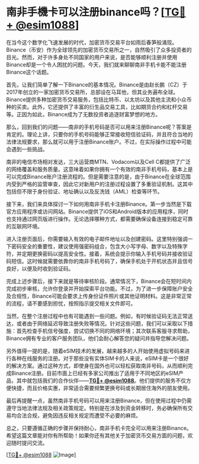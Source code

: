 # 南非手機卡可以注册binance吗？[[TG💪+ @esim1088](https://t.me/s/esim1088)]

在当今这个数字化飞速发展的时代，加密货币交易平台如雨后春笋般涌现。Binance（币安）作为全球领先的加密货币交易所之一，自然吸引了众多投资者的目光。然而，对于许多身处不同国家的用户来说，是否能够顺利注册并使用Binance却是一个令人困扰的问题。今天，我们就来聊聊南非手机卡能不能注册Binance这个话题。

首先，让我们简单了解一下Binance的基本情况。Binance是由赵长鹏（CZ）于2017年创立的一家加密货币交易所，总部设在马耳他，但其业务遍布全球。Binance提供多种加密货币交易服务，包括比特币、以太坊以及其他主流和小众币种的买卖。此外，它还提供了丰富的衍生品交易工具，比如期货合约和杠杆交易等。正因为如此，Binance成为了无数投资者追逐财富梦想的地方。

那么，回到我们的问题——南非的手机号码是否可以用来注册Binance呢？答案是肯定的。理论上讲，只要你的手机号码能够正常接收短信验证码，并且符合当地的法律法规要求，那么就可以用于注册Binance账户。不过，在实际操作过程中可能会遇到一些挑战。

南非的电信市场相对发达，三大运营商MTN、Vodacom以及Cell C都提供了广泛的网络覆盖和服务质量。这意味着如果你拥有一个有效的南非手机号码，基本上是可以完成Binance账户注册流程的。但是需要注意的是，由于Binance在全球范围内受到严格的监管审查，因此它对新用户的注册过程设置了多重验证机制。这其中包括但不限于身份验证、地址确认以及反洗钱（AML）检查等环节。

接下来，我们来具体探讨一下如何用南非手机卡注册Binance。第一步当然是下载官方应用程序或访问网站。Binance提供了iOS和Android版本的应用程序，同时也支持通过网页版进行操作。无论选择哪种方式，都需要确保设备连接到稳定可靠的互联网环境。

进入注册页面后，你需要输入有效的电子邮件地址以及创建密码。这里特别强调一下密码安全的重要性，建议使用强密码组合，包含大小写字母、数字以及特殊字符，并定期更换密码以提高安全性。接着，系统会提示你输入手机号码并接收验证码短信。这时候就需要依靠你的南非手机号码了，确保手机处于开机状态并且信号良好，以便及时收到验证码。

完成上述步骤后，接下来就是等待审核阶段。通常情况下，Binance会在短时间内完成初步审核，允许你登录并开始探索平台功能。不过，为了进一步保障账户安全及合规性，Binance可能会要求上传身份证件照片或其他证明材料。这是非常正常的流程，请不要感到担忧，按照指示提交相关文件即可。

当然，在整个注册过程中也有可能遇到一些问题。例如，有时候验证码无法正常送达，或者由于网络延迟导致注册失败等情况。针对这些问题，我们可以采取以下措施：首先检查手机信号强度，尝试切换不同的网络环境；其次联系客服寻求帮助，Binance拥有专业的客户服务团队，他们会耐心解答您的疑问并指导您解决问题。

另外值得一提的是，随着eSIM技术的发展，越来越多的人开始使用虚拟号码来进行各种在线服务的注册。对于那些没有实体SIM卡的人来说，eSIM卡是一个很好的解决方案。通过这种方式，即使身在国外也可以轻松获取南非号码，从而顺利完成Binance注册。目前市面上已经有多家公司推出了适用于不同地区的eSIM产品，其中就包括我们的合作伙伴——**[TG💪+ @esim1088](https://t.me/s/esim1088)**。他们提供的服务不仅方便快捷，而且价格实惠，非常适合需要频繁更换号码或长期居住海外的朋友使用。

最后再提醒一点，虽然南非手机号码可以用来注册Binance，但在使用过程中仍需遵守当地法律法规及相关政策规定。特别是在涉及到资金转移时，务必确保所有交易均合法合规，避免因违反相关规定而遭受不必要的麻烦。

总之，只要遵循正确的步骤并保持耐心，南非手机卡完全可以用来注册Binance。希望这篇文章能对你有所帮助！如果你还有其他关于加密货币交易方面的问题，欢迎随时提问交流。

[[TG💪+ @esim1088](https://t.me/s/esim1088) ![Image](https://i.postimg.cc/4NQfJmqS/Snipaste-2025-05-13-00-14-12.png)]